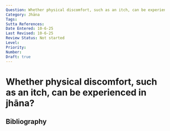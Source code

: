 ```yaml
---
Question: Whether physical discomfort, such as an itch, can be experienced in jhāna?
Category: Jhāna
Tags: 
Sutta References: 
Date Entered: 10-6-25
Last Revised: 10-6-25
Review Status: Not started
Level: 
Priority: 
Number: 
Draft: true
---
```


# Whether physical discomfort, such as an itch, can be experienced in jhāna?

## Bibliography

<!-- 

Notes:



-->